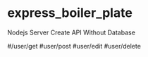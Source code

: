# express_boiler_plate
Nodejs Server
Create API Without Database

#/user/get
#user/post
#user/edit
#user/delete
